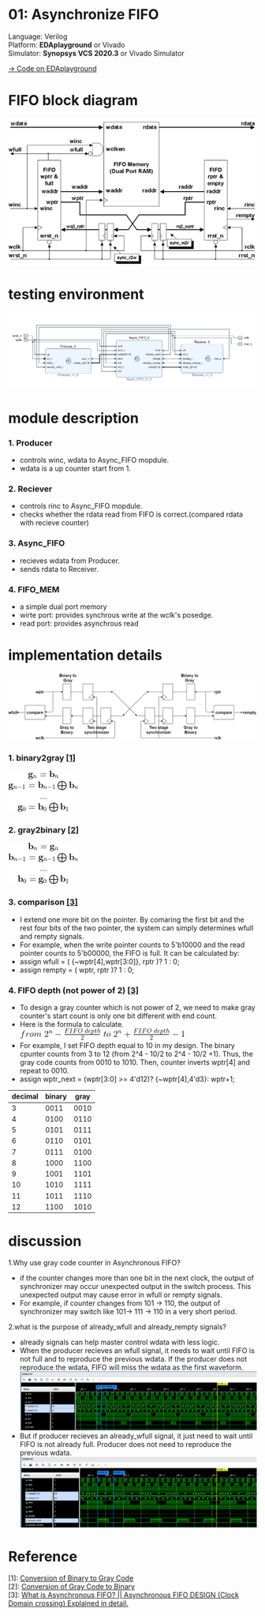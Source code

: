 # 01: Asynchronize FIFO
Language: Verilog<br>
Platform: **EDAplayground** or Vivado<br>
Simulator: **Synopsys VCS 2020.3** or Vivado Simulator<br>  

[-> Code on EDAplayground](https://www.edaplayground.com/x/dQzx)

# FIFO block diagram
![Block Diagram](pic/fifo.png)

# testing environment
![testing_environment](pic/test_env.png)
# module description

### 1. Producer
- controls winc, wdata to Async_FIFO mopdule. 
- wdata is a up counter start from 1.
### 2. Reciever
- controls rinc to Async_FIFO mopdule. 
- checks whether the rdata read from FIFO is correct.(compared rdata with recieve counter)
### 3. Async_FIFO
- recieves wdata from Producer.
- sends rdata to Receiver.
### 4. FIFO_MEM
- a simple dual port memory
- wirte port: provides synchrous write at the wclk's posedge.
- read port: provides asynchrous read 

# implementation details
![ptr_block](pic/ptr_gray_binary.png)
### 1. binary2gray [[1]](#Reference)
![binary2gray](pic/b2g.png)

### 2. gray2binary [[2]](#Reference)
![binary2gray](pic/g2b.png)

### 3. comparison [[3]](#Reference)
- I extend one more bit on the pointer. By comaring the first bit and the rest four bits of the two pointer, the system can simply determines wfull and rempty signals. 
- For example, when the write pointer counts to 5'b10000 and the read pointer counts to 5'b00000, the FIFO is full. It can be calculated by:
- assign wfull = ( {~wptr[4],wptr[3:0]}, rptr )? 1 : 0;
- assign rempty = ( wptr, rptr )? 1 : 0;

### 4. FIFO depth (not power of 2) [[3]](#Reference)
- To design a gray counter which is not power of 2, we need to make gray counter's start count is only one bit different with end count. 
- Here is the formula to calculate.
![fifo_depth_formula](pic/fifodepth_formula.png)
- For example, I set FIFO depth equal to 10 in my design. The binary cpunter counts from 3 to 12 (from 2^4 - 10/2 to 2^4 - 10/2 +1). Thus, the gray code counts from 0010 to 1010. Then, counter inverts wptr[4] and repeat to 0010.
- assign wptr_next = (wptr[3:0] >= 4'd12)? {~wptr[4],4'd3}: wptr+1;

decimal | binary | gray
-|-|-
3| 0011 | 0010
4| 0100 | 0110
5 | 0101 | 0111
6 | 0110 | 0101
7 | 0111 | 0100
8 | 1000 | 1100
9 | 1001 | 1101
10 | 1010 | 1111
11 | 1011 | 1110
12 | 1100 | 1010

# discussion

1.Why use gray code counter in Asynchronous FIFO?
- if the counter changes more than one bit in the next clock, the output of synchronizer may occur unexpected output in the switch process. This unexpected output may cause error in wfull or rempty signals.
- For example, if counter changes from 101 -> 110, the output of synchronizer may switch like 101-> 111 -> 110 in a very short period. 

2.what is the purpose of already_wfull and already_rempty signals?
- already signals can help master control wdata with less logic.
- When the producer recieves an wfull signal, it needs to wait until FIFO is not full and to reproduce the previous wdata. If the producer does not reproduce the wdata, FIFO will miss the wdata as the first waveform.
![fifo_without_already](pic/fifo_problem.png)
- But if producer recieves an already_wfull signal, it just need to wait until FIFO is not already full. Producer does not need to reproduce the previous wdata.
![fifo_with_already](pic/fifo_problem_solve.png)

# Reference

[1]: [Conversion of Binary to Gray Code](https://www.tutorialspoint.com/conversion-of-binary-to-gray-code) <br>
[2]: [Conversion of Gray Code to Binary](https://www.tutorialspoint.com/conversion-of-gray-code-to-binary) <br>
[3]: [What is Asynchronous FIFO? || Asynchronous FIFO DESIGN (Clock Domain crossing) Explained in detail.](https://www.youtube.com/watch?v=0LVHPRmi88c) <br>
